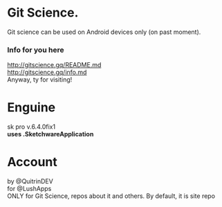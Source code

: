 # Git Science.
Git science can be used on Android devices only (on past moment).<br>
### Info for you here
http://gitscience.gq/README.md<br>
http://gitscience.gq/info.md<br>
Anyway, ty for visiting!

# Enguine
sk pro v.6.4.0fix1<br>
**uses .SketchwareApplication**

# Account
by @QuitrinDEV<br>
for @LushApps<br>
ONLY for Git Science, repos about it and others. By default, it is site repo
